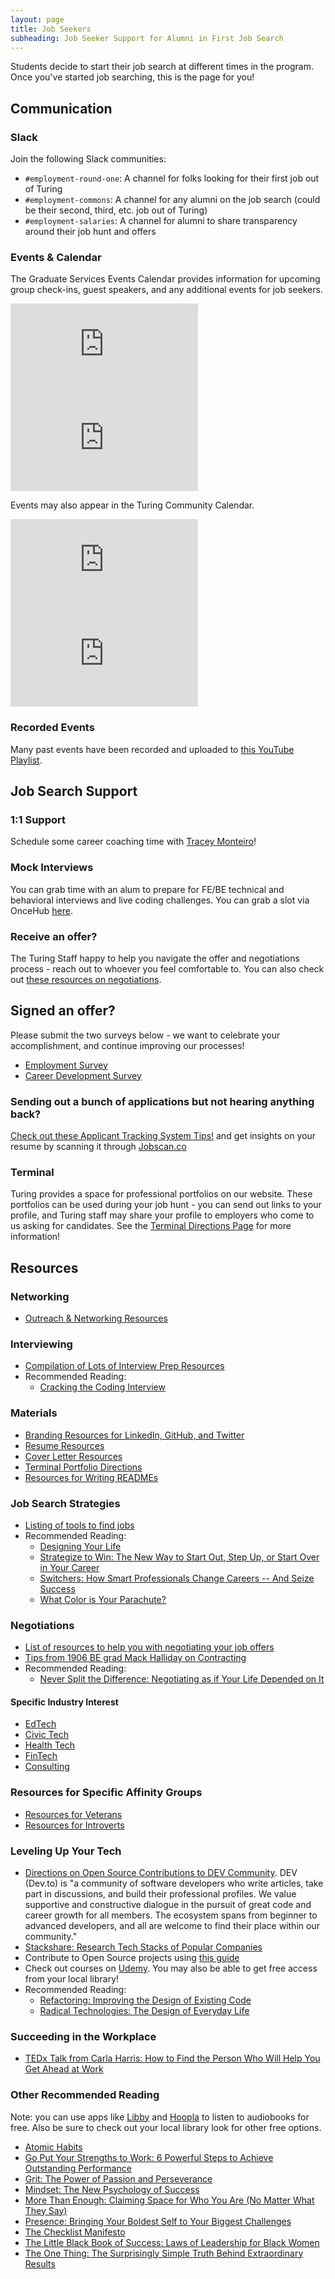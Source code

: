 ```yaml
---
layout: page
title: Job Seekers
subheading: Job Seeker Support for Alumni in First Job Search
---
```


Students decide to start their job search at different times in the program. Once you've started job searching, this is the page for you! 

## Communication

### Slack
Join  the following Slack communities:
- `#employment-round-one`: A channel for folks looking for their first job out of Turing
- `#employment-commons`: A channel for any alumni on the job search (could be their second, third, etc. job out of Turing)
- `#employment-salaries`: A channel for alumni to share transparency around their job hunt and offers

### Events & Calendar
The Graduate Services Events Calendar provides information for upcoming group check-ins, guest speakers, and any additional events for job seekers. 

<div class="responsive-iframe-container">
<div class='tablet'>
<iframe src="https://calendar.google.com/calendar/embed?src=casimircreative.com_1ljkgo2l95s8f2p1jpi6shq678%40group.calendar.google.com&ctz=America%2FDenver&amp;mode=week" style="border-width:0" frameborder="0" scrolling="no"></iframe>
</div>
<div class='desktop'>
<iframe src="https://calendar.google.com/calendar/embed?src=casimircreative.com_1ljkgo2l95s8f2p1jpi6shq678%40group.calendar.google.com&ctz=America%2FDenver&amp;mode=week" style="border-width:0" frameborder="0" scrolling="no"></iframe>
</div>
</div>

Events may also appear in the Turing Community Calendar.

<div class="responsive-iframe-container">
<div class='tablet'>
<iframe src="https://calendar.google.com/calendar/embed?showTitle=0&amp;showPrint=0&amp;showCalendars=0&amp;mode=AGENDA&amp;height=400&amp;wkst=1&amp;bgcolor=%23FFFFFF&amp;src=casimircreative.com_ronr9dk92ndvlhsk03kf8jd2ro%40group.calendar.google.com&amp;color=%2323164E&amp;ctz=America%2FDenver"
  style="border-width:0" frameborder="0" scrolling="no"></iframe>
</div>
<div class='desktop'>
<iframe src="https://calendar.google.com/calendar/embed?showTitle=0&amp;showNav=1&amp;showDate=0&amp;showPrint=0&amp;showTabs=0&amp;showCalendars=0&amp;showTz=0&amp;mode=WEEK&amp;height=400&amp;wkst=1&amp;bgcolor=%23FFFFFF&amp;src=casimircreative.com_ronr9dk92ndvlhsk03kf8jd2ro%40group.calendar.google.com&amp;color=%2323164E&amp;ctz=America%2FDenver"
  style="border-width:0" frameborder="0" scrolling="no"></iframe>
</div>
</div>

### Recorded Events
Many past events have been recorded and uploaded to [this YouTube Playlist](https://www.youtube.com/playlist?list=PL1Y67f0xPzdOmktyQlnqVEIRpbTx_apNm). 


## Job Search Support

### 1:1 Support
Schedule some career coaching time with [Tracey Monteiro](https://go.oncehub.com/TraceyMonteiro1)!

### Mock Interviews
You can grab time with an alum to prepare for FE/BE technical and behavioral interviews and live coding challenges. You can grab a slot via OnceHub [here](https://go.oncehub.com/turingmockinterviews).

### Receive an offer? 
The Turing Staff happy to help you navigate the offer and negotiations process - reach out to whoever you feel comfortable to. You can also check out [these resources on negotiations](./resources/negotiations).

## Signed an offer?
Please submit the two surveys below - we want to celebrate your accomplishment, and continue improving our processes!
* [Employment Survey](https://airtable.com/apppt3xpmBOn5AwVY/shrPoZOiVZuRH9wJf)
* [Career Development Survey](https://airtable.com/apppt3xpmBOn5AwVY/shrCZs7Nbj043sbYE)  

### Sending out a bunch of applications but not hearing anything back? 
[Check out these Applicant Tracking System Tips!](https://www.jobscan.co/applicant-tracking-systems) and get insights on your resume by scanning it through [Jobscan.co](https://www.jobscan.co)

### Terminal
Turing provides a space for professional portfolios on our website. These portfolios can be used during your job hunt - you can send out links to your profile, and Turing staff may share your profile to employers who come to us asking for candidates.  See the [Terminal Directions Page](./resources/terminal_directions) for more information!

## Resources

### Networking 
* [Outreach & Networking Resources](./resources/outreach_networking_resources)

### Interviewing
* [Compilation of Lots of Interview Prep Resources](./resources/interview_prep_resources)
* Recommended Reading:
   * [Cracking the Coding Interview](https://bookshop.org/books/cracking-the-coding-interview-189-programming-questions-and-solutions/9780984782857)

### Materials
* [Branding Resources for LinkedIn, GitHub, and Twitter](./resources/branding_resources)
* [Resume Resources](./resources/resume_resources)
* [Cover Letter Resources](./resources/cover_letter_resources)
* [Terminal Portfolio Directions](./resources/terminal_directions)
* [Resources for Writing READMEs](./resources/readme_resources)

### Job Search Strategies
* [Listing of tools to find jobs](./resources/finding_opportunities)
* Recommended Reading:
   * [Designing Your Life](https://bookshop.org/books/designing-your-life-how-to-build-a-well-lived-joyful-life/9781101875322)
   * [Strategize to Win: The New Way to Start Out, Step Up, or Start Over in Your Career](https://bookshop.org/books/strategize-to-win-the-new-way-to-start-out-step-up-or-start-over-in-your-career/9781594633058)
   * [Switchers: How Smart Professionals Change Careers -- And Seize Success](https://bookshop.org/books/switchers-how-smart-professionals-change-careers-and-seize-success/9780814439630)
   * [What Color is Your Parachute?](https://bookshop.org/books/what-color-is-your-parachute-2020-a-practical-manual-for-job-hunters-and-career-changers-revised/9781984856562)

### Negotiations
* [List of resources to help you with negotiating your job offers](./resources/negotiations)
* [Tips from 1906 BE grad Mack Halliday on Contracting](https://docs.google.com/document/d/1uq7N9DsqIEabHe19RGhKQ17yciKuZdZ7QYtOsLMqJiI/edit?usp=sharing)
* Recommended Reading:
   * [Never Split the Difference: Negotiating as if Your Life Depended on It](https://bookshop.org/books/never-split-the-difference-negotiating-as-if-your-life-depended-on-it/9780062407801)

#### Specific Industry Interest
* [EdTech](./resources/edtech_resources)
* [Civic Tech](./resources/civic_tech_resources)
* [Health Tech](./resources/health_tech_resources)
* [FinTech](./resources/fintech_resources)
* [Consulting](./resources/consulting_resources)

### Resources for Specific Affinity Groups
* [Resources for Veterans](./resources/veteran_resources)
* [Resources for Introverts](./resources/introversion_resources)

### Leveling Up Your Tech
* [Directions on Open Source Contributions to DEV Community](https://github.com/forem/forem). DEV (Dev.to) is "a community of software developers who write articles, take part in discussions, and build their professional profiles. We value supportive and constructive dialogue in the pursuit of great code and career growth for all members. The ecosystem spans from beginner to advanced developers, and all are welcome to find their place within our community."
* [Stackshare: Research Tech Stacks of Popular Companies](https://stackshare.io/stacks)
* Contribute to Open Source projects using [this guide](https://opensource.guide/)
* Check out courses on [Udemy](https://www.udemy.com/). You may also be able to get free access from your local library! 
* Recommended Reading:
   * [Refactoring: Improving the Design of Existing Code](https://bookshop.org/books/refactoring-improving-the-design-of-existing-code/9780134757599)
   * [Radical Technologies: The Design of Everyday Life](https://www.versobooks.com/books/2742-radical-technologies)

### Succeeding in the Workplace
* [TEDx Talk from Carla Harris: How to Find the Person Who Will Help You Get Ahead at Work](https://www.leadingauthorities.com/speakers/video/carla-harris-how-find-person-who-will-help-you-get-ahead-work-tedx)

### Other Recommended Reading
Note: you can use apps like [Libby](https://www.overdrive.com/apps/libby/) and [Hoopla](https://www.hoopladigital.com/) to listen to audiobooks for free. Also be sure to check out your local library look for other free options. 

* [Atomic Habits](https://bookshop.org/books/atomic-habits-an-easy-proven-way-to-build-good-habits-break-bad-ones/9780735211292)
* [Go Put Your Strengths to Work: 6 Powerful Steps to Achieve Outstanding Performance](https://bookshop.org/books/go-put-your-strengths-to-work-6-powerful-steps-to-achieve-outstanding-performance/9780743261685)
* [Grit: The Power of Passion and Perseverance](https://bookshop.org/books/grit-the-power-of-passion-and-perseverance/9781501111112)
* [Mindset: The New Psychology of Success](https://bookshop.org/books/mindset-the-new-psychology-of-success/9780345472328)
* [More Than Enough: Claiming Space for Who You Are (No Matter What They Say)](https://bookshop.org/books/more-than-enough-claiming-space-for-who-you-are-no-matter-what-they-say/9780525561583)
* [Presence: Bringing Your Boldest Self to Your Biggest Challenges](https://bookshop.org/books/presence-bringing-your-boldest-self-to-your-biggest-challenges/9780316256582)
* [The Checklist Manifesto](https://bookshop.org/books/the-checklist-manifesto-how-to-get-things-right/9780312430009)
* [The Little Black Book of Success: Laws of Leadership for Black Women](https://bookshop.org/books/the-little-black-book-of-success-laws-of-leadership-for-black-women/9780345518484)
* [The One Thing: The Surprisingly Simple Truth Behind Extraordinary Results](https://bookshop.org/books/the-one-thing-the-surprisingly-simple-truth-behind-extraordinary-results/9781885167774)